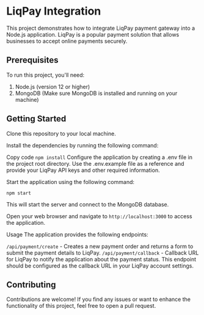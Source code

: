 # LiqPay Integration

This project demonstrates how to integrate LiqPay payment gateway into a Node.js application. LiqPay is a popular payment solution that allows businesses to accept online payments securely.

## Prerequisites

To run this project, you'll need:

1. Node.js (version 12 or higher)
2. MongoDB (Make sure MongoDB is installed and running on your machine)

## Getting Started
Clone this repository to your local machine.

Install the dependencies by running the following command:

Copy code
`npm install`
Configure the application by creating a .env file in the project root directory. Use the .env.example file as a reference and provide your LiqPay API keys and other required information.

Start the application using the following command:

`npm start`

This will start the server and connect to the MongoDB database.

Open your web browser and navigate to `http://localhost:3000` to access the application.

Usage
The application provides the following endpoints:

`/api/payment/create` - Creates a new payment order and returns a form to submit the payment details to LiqPay.
`/api/payment/callback` - Callback URL for LiqPay to notify the application about the payment status. This endpoint should be configured as the callback URL in your LiqPay account settings.

## Contributing
Contributions are welcome! If you find any issues or want to enhance the functionality of this project, feel free to open a pull request.
